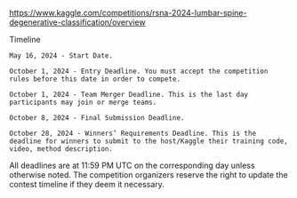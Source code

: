 https://www.kaggle.com/competitions/rsna-2024-lumbar-spine-degenerative-classification/overview

Timeline

    May 16, 2024 - Start Date.

    October 1, 2024 - Entry Deadline. You must accept the competition rules before this date in order to compete.

    October 1, 2024 - Team Merger Deadline. This is the last day participants may join or merge teams.

    October 8, 2024 - Final Submission Deadline.

    October 28, 2024 - Winners’ Requirements Deadline. This is the deadline for winners to submit to the host/Kaggle their training code, video, method description.

All deadlines are at 11:59 PM UTC on the corresponding day unless otherwise noted. The competition organizers reserve the right to update the contest timeline if they deem it necessary.
